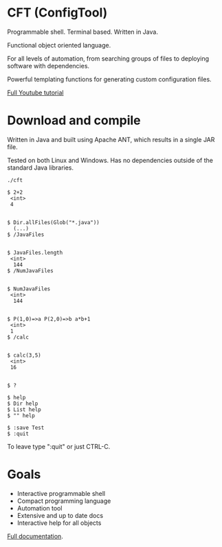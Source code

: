 

# CFT (ConfigTool)

Programmable shell. Terminal based. Written in Java.

Functional object oriented language. 

For all levels of automation, from searching groups of files to deploying software with dependencies.

Powerful templating functions for generating custom configuration files.


[Full Youtube tutorial](https://www.youtube.com/channel/UCT2V2_xjtUVzISdT0YjwZ_Q)


# Download and compile

Written in Java and built using Apache ANT, which results in a single JAR file. 

Tested on both Linux and Windows. Has no dependencies outside of the standard Java libraries.


```
./cft

$ 2+2
 <int>
 4


$ Dir.allFiles(Glob("*.java"))
  (...)
$ /JavaFiles


$ JavaFiles.length
 <int>
  144
$ /NumJavaFiles


$ NumJavaFiles
 <int>
  144


$ P(1,0)=>a P(2,0)=>b a*b+1
 <int>
 1
$ /calc


$ calc(3,5)
 <int>
 16


$ ?

$ help
$ Dir help
$ List help
$ "" help

$ :save Test
$ :quit

```

To leave type ":quit" or just CTRL-C.



# Goals

- Interactive programmable shell
- Compact programming language
- Automation tool
- Extensive and up to date docs
- Interactive help for all objects


[Full documentation](doc/Doc.md).

